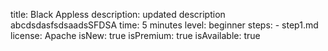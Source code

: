 title: Black Appless
description: updated description abcdsdasfsdsaadsSFDSA
time: 5 minutes
level: beginner
steps:
    - step1.md
license: Apache
isNew: true
isPremium: true
isAvailable: true
